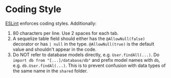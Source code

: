 # Coding Style

[ESLint](../.eslintrc.json) enforces coding styles. Additionally:

1. 80 characters per line. Use 2 spaces for each tab.
2. A sequelize table field should either has the `@AllowNull(false)` decorator or has `| null` in the type. `@AllowNull(true)` is the default value and shouldn't appear in the code.
3. Do NOT refer to database models directly, e.g. `User.findAll(...)`. Do `import db from "[...]/database/db"` 
and prefix model names with `db`, e.g. `db.User.findAl(...)`. This is to prevent confusion with data types of the same
name in the `shared` folder.